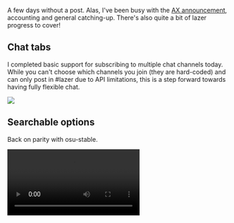 A few days without a post. Alas, I've been busy with the [AX announcement](https://osu.ppy.sh/news/160469158898), accounting and general catching-up. There's also quite a bit of lazer progress to cover!

## Chat tabs

I completed basic support for subscribing to multiple chat channels today. While you can't choose which channels you join (they are hard-coded) and can only post in #lazer due to API limitations, this is a step forward towards having fully flexible chat.

![](https://puu.sh/vMHOQ/8b0b364446.gif)

## Searchable options

Back on parity with osu-stable.

<video src="//puu.sh/zPntm/949dc6b3c5.mp4" controls />

## Other things

- Fixed occasional unexpected logouts (oauth refresh token wasn't correctly being read from config) [#736](https://github.com/ppy/osu/pull/736).
- Fixed chat textbox not always keeping focus [#735](https://github.com/ppy/osu/pull/735).
- The osu!mania implementation is going smoothly. More on that from smoogi tomorrow, maybe!
- Fix for global hotkeys (like alt-enter) not working when a textbox has focus [#706](https://github.com/ppy/osu-framework/pull/706).

## No release today

Would've, could've, but there's a regression I'd like to fix before pushing anything out.